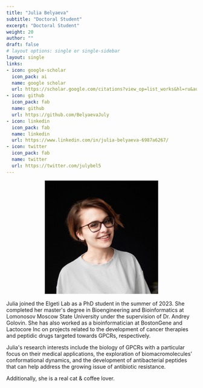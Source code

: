 ```yaml
---
title: "Julia Belyaeva"
subtitle: "Doctoral Student"
excerpt: "Doctoral Student"
weight: 20
author: ""
draft: false
# layout options: single or single-sidebar
layout: single
links:
- icon: google-scholar
  icon_pack: ai
  name: google scholar
  url: https://scholar.google.com/citations?view_op=list_works&hl=ru&authuser=2&user=_qnh5a0AAAAJ&gmla=AJsN-F5CBYGFE9GMCrB4I2Ops0pJHe5qkIYvL8uA91dQFufxxVadTFU5yYAztlgVKtgCBuTP7YEXcHRtI23VkGxpQPPOZMdrgRlIZsl5f41UR3W7d6i3l9C7RR4UUdmEyuQDZnpucQEkwWu
- icon: github
  icon_pack: fab
  name: github
  url: https://github.com/BelyaevaJuly
- icon: linkedin
  icon_pack: fab
  name: linkedin
  url: https://www.linkedin.com/in/julia-belyaeva-6987a6267/
- icon: twitter
  icon_pack: fab 
  name: twitter
  url: https://twitter.com/julybel5
---
```

<center>
<img src="featured.jpg" alt="Julia" style="width:300px;height:300px;"> 
</center>

Julia joined the Elgeti Lab as a PhD student in the summer of 2023. She completed her master's degree in Bioengineering and Bioinformatics at Lomonosov Moscow State University under the supervision of Dr. Andrey Golovin. She has also worked as a bioinformatician at BostonGene and Lactocore Inc on projects related to the development of cancer therapies and peptidic drugs targeted towards GPCRs, respectively.

Julia's research interests include the biology of GPCRs with a particular focus on their medical applications, the exploration of biomacromolecules’ conformational dynamics, and the development of antibacterial peptides that can help address the growing issue of antibiotic resistance.

Additionally, she is a real cat & coffee lover.